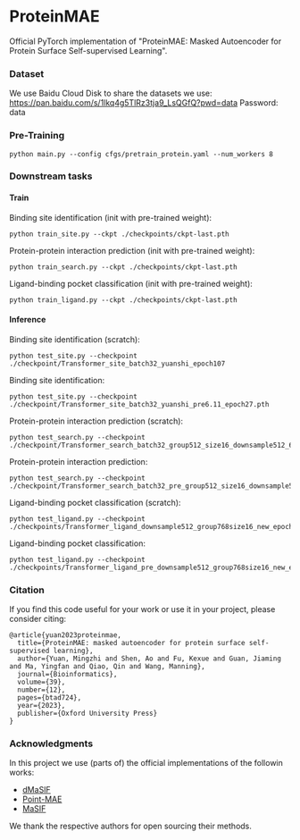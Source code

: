 # ProteinMAE
Official PyTorch implementation of  "ProteinMAE: Masked Autoencoder for Protein Surface Self-supervised Learning". 




### Dataset 

We use Baidu Cloud Disk to share the datasets we use: https://pan.baidu.com/s/1lkq4g5TlRz3tja9_LsQGfQ?pwd=data Password: data 


### Pre-Training

```shell
python main.py --config cfgs/pretrain_protein.yaml --num_workers 8
```

### Downstream tasks

#### Train
Binding site identification (init with pre-trained weight):
```shell
python train_site.py --ckpt ./checkpoints/ckpt-last.pth
```

Protein-protein interaction prediction (init with pre-trained weight):
```shell
python train_search.py --ckpt ./checkpoints/ckpt-last.pth
```


Ligand-binding pocket classification (init with pre-trained weight):
```shell
python train_ligand.py --ckpt ./checkpoints/ckpt-last.pth
```


#### Inference
Binding site identification (scratch):
```shell
python test_site.py --checkpoint ./checkpoint/Transformer_site_batch32_yuanshi_epoch107
```

Binding site identification:
```shell
python test_site.py --checkpoint ./checkpoint/Transformer_site_batch32_yuanshi_pre6.11_epoch27.pth
```


Protein-protein interaction prediction (scratch):
```shell
python test_search.py --checkpoint ./checkpoint/Transformer_search_batch32_group512_size16_downsample512_6.15_epoch493.pth
```

Protein-protein interaction prediction:
```shell
python test_search.py --checkpoint ./checkpoint/Transformer_search_batch32_pre_group512_size16_downsample512_6.16_epoch382.pth
```


Ligand-binding pocket classification (scratch):
```shell
python test_ligand.py --checkpoint ./checkpoints/Transformer_ligand_downsample512_group768size16_new_epoch395.pth
```

Ligand-binding pocket classification:
```shell
python test_ligand.py --checkpoint ./checkpoints/Transformer_ligand_pre_downsample512_group768size16_new_epoch295.pth
```




### Citation
If you find this code useful for your work or use it in your project, please consider citing:

```shell
@article{yuan2023proteinmae,
  title={ProteinMAE: masked autoencoder for protein surface self-supervised learning},
  author={Yuan, Mingzhi and Shen, Ao and Fu, Kexue and Guan, Jiaming and Ma, Yingfan and Qiao, Qin and Wang, Manning},
  journal={Bioinformatics},
  volume={39},
  number={12},
  pages={btad724},
  year={2023},
  publisher={Oxford University Press}
}
```


### Acknowledgments
In this project we use (parts of) the official implementations of the followin works:
- [dMaSIF](https://github.com/FreyrS/dMaSIF) 
- [Point-MAE](https://github.com/Pang-Yatian/Point-MAE) 
- [MaSIF](https://github.com/LPDI-EPFL/masif) 

 We thank the respective authors for open sourcing their methods. 
